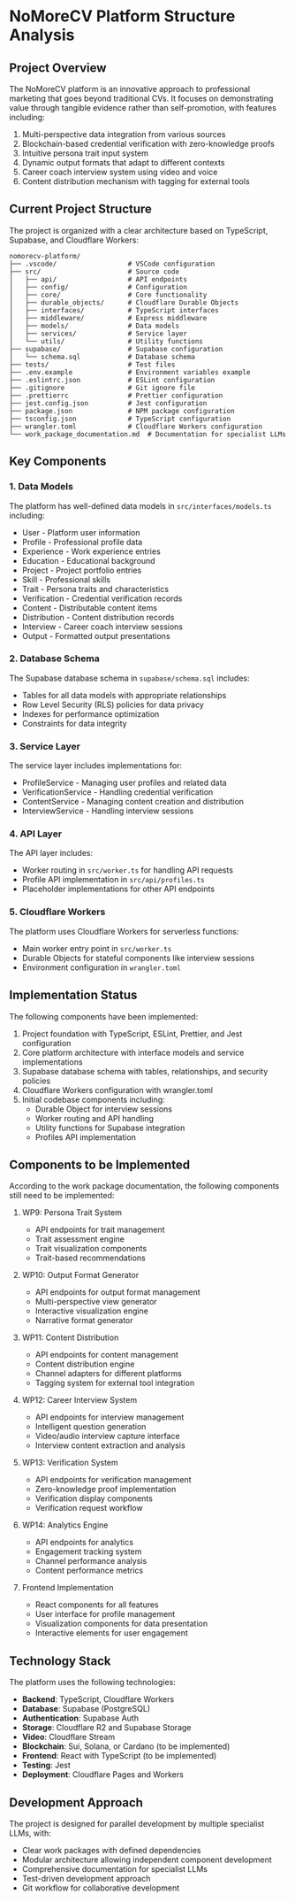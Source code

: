 # NoMoreCV Platform Structure Analysis

## Project Overview

The NoMoreCV platform is an innovative approach to professional marketing that goes beyond traditional CVs. It focuses on demonstrating value through tangible evidence rather than self-promotion, with features including:

1. Multi-perspective data integration from various sources
2. Blockchain-based credential verification with zero-knowledge proofs
3. Intuitive persona trait input system
4. Dynamic output formats that adapt to different contexts
5. Career coach interview system using video and voice
6. Content distribution mechanism with tagging for external tools

## Current Project Structure

The project is organized with a clear architecture based on TypeScript, Supabase, and Cloudflare Workers:

```
nomorecv-platform/
├── .vscode/                  # VSCode configuration
├── src/                      # Source code
│   ├── api/                  # API endpoints
│   ├── config/               # Configuration
│   ├── core/                 # Core functionality
│   ├── durable_objects/      # Cloudflare Durable Objects
│   ├── interfaces/           # TypeScript interfaces
│   ├── middleware/           # Express middleware
│   ├── models/               # Data models
│   ├── services/             # Service layer
│   └── utils/                # Utility functions
├── supabase/                 # Supabase configuration
│   └── schema.sql            # Database schema
├── tests/                    # Test files
├── .env.example              # Environment variables example
├── .eslintrc.json            # ESLint configuration
├── .gitignore                # Git ignore file
├── .prettierrc               # Prettier configuration
├── jest.config.json          # Jest configuration
├── package.json              # NPM package configuration
├── tsconfig.json             # TypeScript configuration
├── wrangler.toml             # Cloudflare Workers configuration
└── work_package_documentation.md  # Documentation for specialist LLMs
```

## Key Components

### 1. Data Models

The platform has well-defined data models in `src/interfaces/models.ts` including:

- User - Platform user information
- Profile - Professional profile data
- Experience - Work experience entries
- Education - Educational background
- Project - Project portfolio entries
- Skill - Professional skills
- Trait - Persona traits and characteristics
- Verification - Credential verification records
- Content - Distributable content items
- Distribution - Content distribution records
- Interview - Career coach interview sessions
- Output - Formatted output presentations

### 2. Database Schema

The Supabase database schema in `supabase/schema.sql` includes:

- Tables for all data models with appropriate relationships
- Row Level Security (RLS) policies for data privacy
- Indexes for performance optimization
- Constraints for data integrity

### 3. Service Layer

The service layer includes implementations for:

- ProfileService - Managing user profiles and related data
- VerificationService - Handling credential verification
- ContentService - Managing content creation and distribution
- InterviewService - Handling interview sessions

### 4. API Layer

The API layer includes:

- Worker routing in `src/worker.ts` for handling API requests
- Profile API implementation in `src/api/profiles.ts`
- Placeholder implementations for other API endpoints

### 5. Cloudflare Workers

The platform uses Cloudflare Workers for serverless functions:

- Main worker entry point in `src/worker.ts`
- Durable Objects for stateful components like interview sessions
- Environment configuration in `wrangler.toml`

## Implementation Status

The following components have been implemented:

1. Project foundation with TypeScript, ESLint, Prettier, and Jest configuration
2. Core platform architecture with interface models and service implementations
3. Supabase database schema with tables, relationships, and security policies
4. Cloudflare Workers configuration with wrangler.toml
5. Initial codebase components including:
   - Durable Object for interview sessions
   - Worker routing and API handling
   - Utility functions for Supabase integration
   - Profiles API implementation

## Components to be Implemented

According to the work package documentation, the following components still need to be implemented:

1. WP9: Persona Trait System
   - API endpoints for trait management
   - Trait assessment engine
   - Trait visualization components
   - Trait-based recommendations

2. WP10: Output Format Generator
   - API endpoints for output format management
   - Multi-perspective view generator
   - Interactive visualization engine
   - Narrative format generator

3. WP11: Content Distribution
   - API endpoints for content management
   - Content distribution engine
   - Channel adapters for different platforms
   - Tagging system for external tool integration

4. WP12: Career Interview System
   - API endpoints for interview management
   - Intelligent question generation
   - Video/audio interview capture interface
   - Interview content extraction and analysis

5. WP13: Verification System
   - API endpoints for verification management
   - Zero-knowledge proof implementation
   - Verification display components
   - Verification request workflow

6. WP14: Analytics Engine
   - API endpoints for analytics
   - Engagement tracking system
   - Channel performance analysis
   - Content performance metrics

7. Frontend Implementation
   - React components for all features
   - User interface for profile management
   - Visualization components for data presentation
   - Interactive elements for user engagement

## Technology Stack

The platform uses the following technologies:

- **Backend**: TypeScript, Cloudflare Workers
- **Database**: Supabase (PostgreSQL)
- **Authentication**: Supabase Auth
- **Storage**: Cloudflare R2 and Supabase Storage
- **Video**: Cloudflare Stream
- **Blockchain**: Sui, Solana, or Cardano (to be implemented)
- **Frontend**: React with TypeScript (to be implemented)
- **Testing**: Jest
- **Deployment**: Cloudflare Pages and Workers

## Development Approach

The project is designed for parallel development by multiple specialist LLMs, with:

- Clear work packages with defined dependencies
- Modular architecture allowing independent component development
- Comprehensive documentation for specialist LLMs
- Test-driven development approach
- Git workflow for collaborative development
